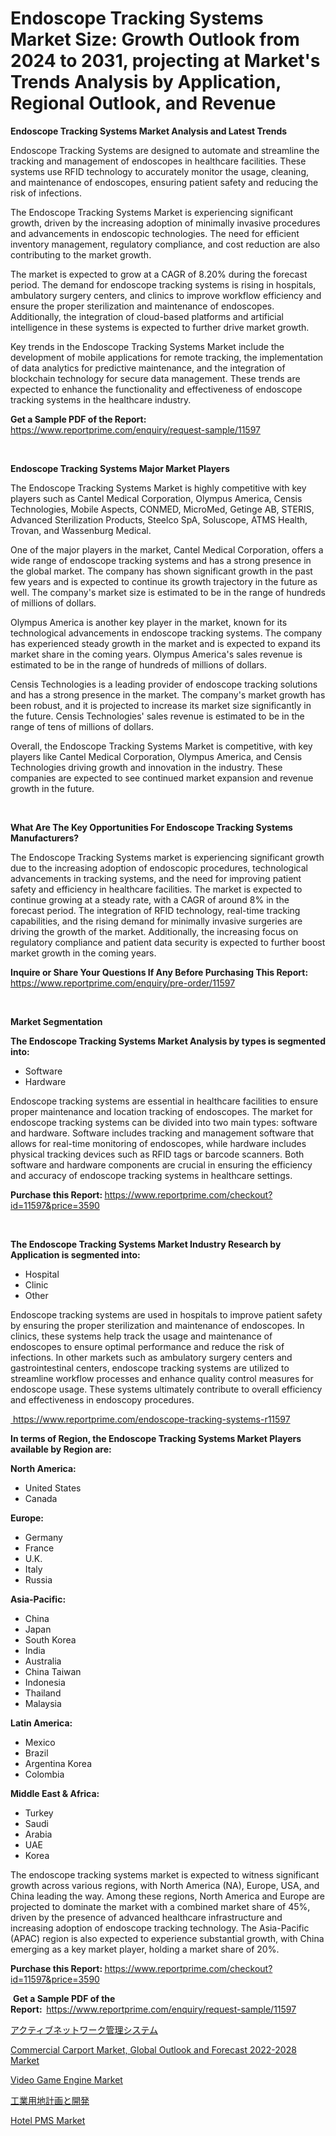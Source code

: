 <p><h1>Endoscope Tracking Systems Market Size: Growth Outlook from 2024 to 2031, projecting at Market's Trends Analysis by Application, Regional Outlook, and Revenue</h1></p><p><strong>Endoscope Tracking Systems Market Analysis and Latest Trends</strong></p>
<p><p>Endoscope Tracking Systems are designed to automate and streamline the tracking and management of endoscopes in healthcare facilities. These systems use RFID technology to accurately monitor the usage, cleaning, and maintenance of endoscopes, ensuring patient safety and reducing the risk of infections.</p><p>The Endoscope Tracking Systems Market is experiencing significant growth, driven by the increasing adoption of minimally invasive procedures and advancements in endoscopic technologies. The need for efficient inventory management, regulatory compliance, and cost reduction are also contributing to the market growth.</p><p>The market is expected to grow at a CAGR of 8.20% during the forecast period. The demand for endoscope tracking systems is rising in hospitals, ambulatory surgery centers, and clinics to improve workflow efficiency and ensure the proper sterilization and maintenance of endoscopes. Additionally, the integration of cloud-based platforms and artificial intelligence in these systems is expected to further drive market growth.</p><p>Key trends in the Endoscope Tracking Systems Market include the development of mobile applications for remote tracking, the implementation of data analytics for predictive maintenance, and the integration of blockchain technology for secure data management. These trends are expected to enhance the functionality and effectiveness of endoscope tracking systems in the healthcare industry.</p></p>
<p><strong>Get a Sample PDF of the Report:&nbsp;</strong> <a href="https://www.reportprime.com/enquiry/request-sample/11597">https://www.reportprime.com/enquiry/request-sample/11597</a></p>
<p>&nbsp;</p>
<p><strong>Endoscope Tracking Systems Major Market Players</strong></p>
<p><p>The Endoscope Tracking Systems Market is highly competitive with key players such as Cantel Medical Corporation, Olympus America, Censis Technologies, Mobile Aspects, CONMED, MicroMed, Getinge AB, STERIS, Advanced Sterilization Products, Steelco SpA, Soluscope, ATMS Health, Trovan, and Wassenburg Medical.</p><p>One of the major players in the market, Cantel Medical Corporation, offers a wide range of endoscope tracking systems and has a strong presence in the global market. The company has shown significant growth in the past few years and is expected to continue its growth trajectory in the future as well. The company's market size is estimated to be in the range of hundreds of millions of dollars.</p><p>Olympus America is another key player in the market, known for its technological advancements in endoscope tracking systems. The company has experienced steady growth in the market and is expected to expand its market share in the coming years. Olympus America's sales revenue is estimated to be in the range of hundreds of millions of dollars.</p><p>Censis Technologies is a leading provider of endoscope tracking solutions and has a strong presence in the market. The company's market growth has been robust, and it is projected to increase its market size significantly in the future. Censis Technologies' sales revenue is estimated to be in the range of tens of millions of dollars.</p><p>Overall, the Endoscope Tracking Systems Market is competitive, with key players like Cantel Medical Corporation, Olympus America, and Censis Technologies driving growth and innovation in the industry. These companies are expected to see continued market expansion and revenue growth in the future.</p></p>
<p>&nbsp;</p>
<p><strong>What Are The Key Opportunities For Endoscope Tracking Systems Manufacturers?</strong></p>
<p><p>The Endoscope Tracking Systems market is experiencing significant growth due to the increasing adoption of endoscopic procedures, technological advancements in tracking systems, and the need for improving patient safety and efficiency in healthcare facilities. The market is expected to continue growing at a steady rate, with a CAGR of around 8% in the forecast period. The integration of RFID technology, real-time tracking capabilities, and the rising demand for minimally invasive surgeries are driving the growth of the market. Additionally, the increasing focus on regulatory compliance and patient data security is expected to further boost market growth in the coming years.</p></p>
<p><strong>Inquire or Share Your Questions If Any Before Purchasing This Report:</strong> <a href="https://www.reportprime.com/enquiry/pre-order/11597">https://www.reportprime.com/enquiry/pre-order/11597</a></p>
<p>&nbsp;</p>
<p><strong>Market Segmentation</strong></p>
<p><strong>The Endoscope Tracking Systems Market Analysis by types is segmented into:</strong></p>
<p><ul><li>Software</li><li>Hardware</li></ul></p>
<p><p>Endoscope tracking systems are essential in healthcare facilities to ensure proper maintenance and location tracking of endoscopes. The market for endoscope tracking systems can be divided into two main types: software and hardware. Software includes tracking and management software that allows for real-time monitoring of endoscopes, while hardware includes physical tracking devices such as RFID tags or barcode scanners. Both software and hardware components are crucial in ensuring the efficiency and accuracy of endoscope tracking systems in healthcare settings.</p></p>
<p><strong>Purchase this Report:&nbsp;</strong><a href="https://www.reportprime.com/checkout?id=11597&price=3590">https://www.reportprime.com/checkout?id=11597&price=3590</a></p>
<p>&nbsp;</p>
<p><strong>The Endoscope Tracking Systems Market Industry Research by Application is segmented into:</strong></p>
<p><ul><li>Hospital</li><li>Clinic</li><li>Other</li></ul></p>
<p><p>Endoscope tracking systems are used in hospitals to improve patient safety by ensuring the proper sterilization and maintenance of endoscopes. In clinics, these systems help track the usage and maintenance of endoscopes to ensure optimal performance and reduce the risk of infections. In other markets such as ambulatory surgery centers and gastrointestinal centers, endoscope tracking systems are utilized to streamline workflow processes and enhance quality control measures for endoscope usage. These systems ultimately contribute to overall efficiency and effectiveness in endoscopy procedures.</p></p>
<p><a href="https://www.reportprime.com/endoscope-tracking-systems-r11597">&nbsp;https://www.reportprime.com/endoscope-tracking-systems-r11597</a></p>
<p><strong>In terms of Region, the Endoscope Tracking Systems Market Players available by Region are:</strong></p>
<p>
    <p> <strong> North America: </strong>
        <ul>
            <li>United States</li>
            <li>Canada</li>
        </ul>
        </p> 
    <p> <strong> Europe: </strong>
        <ul>
            <li>Germany</li>
            <li>France</li>
            <li>U.K.</li>
            <li>Italy</li>
            <li>Russia</li>
        </ul>
        </p> 
    <p> <strong> Asia-Pacific: </strong>
        <ul>
            <li>China</li>
            <li>Japan</li>
            <li>South Korea</li>
            <li>India</li>
            <li>Australia</li>
            <li>China Taiwan</li>
            <li>Indonesia</li>
            <li>Thailand</li>
            <li>Malaysia</li>
        </ul>
        </p> 
    <p> <strong> Latin America: </strong>
        <ul>
            <li>Mexico</li>
            <li>Brazil</li>
            <li>Argentina Korea</li>
            <li>Colombia</li>
        </ul>
        </p> 
    <p> <strong> Middle East & Africa: </strong>
        <ul>
            <li>Turkey</li>
            <li>Saudi</li>
            <li>Arabia</li>
            <li>UAE</li>
            <li>Korea</li>
        </ul>
    </p>
    </p>
<p><p>The endoscope tracking systems market is expected to witness significant growth across various regions, with North America (NA), Europe, USA, and China leading the way. Among these regions, North America and Europe are projected to dominate the market with a combined market share of 45%, driven by the presence of advanced healthcare infrastructure and increasing adoption of endoscope tracking technology. The Asia-Pacific (APAC) region is also expected to experience substantial growth, with China emerging as a key market player, holding a market share of 20%.</p></p>
<p><strong>Purchase this Report: </strong><a href="https://www.reportprime.com/checkout?id=11597&price=3590">https://www.reportprime.com/checkout?id=11597&price=3590</a></p>
<p>&nbsp;<strong>Get a Sample PDF of the Report:&nbsp;&nbsp;</strong><a href="https://www.reportprime.com/enquiry/request-sample/11597">https://www.reportprime.com/enquiry/request-sample/11597</a></p>
<p><strong></strong></p>
<p><p><a href="https://medium.com/@shade463/%E3%82%A2%E3%82%AF%E3%83%86%E3%82%A3%E3%83%96%E3%83%8D%E3%83%83%E3%83%88%E3%83%AF%E3%83%BC%E3%82%AF%E7%AE%A1%E7%90%86%E3%82%B7%E3%82%B9%E3%83%86%E3%83%A0%E5%B8%82%E5%A0%B4%E8%A6%8F%E6%A8%A1-%E3%82%B7%E3%82%A7%E3%82%A2-%E3%83%88%E3%83%AC%E3%83%B3%E3%83%89%E5%88%86%E6%9E%90%E3%83%AC%E3%83%9D%E3%83%BC%E3%83%88-%E8%A3%BD%E5%93%81%E5%88%A5-%E3%82%BD%E3%83%95%E3%83%88%E3%82%A6%E3%82%A7%E3%82%A2-%E3%82%B5%E3%83%BC%E3%83%93%E3%82%B9-%E3%81%8A%E3%82%88%E3%81%B3%E3%82%BB%E3%82%B0%E3%83%A1%E3%83%B3%E3%83%88%E4%BA%88%E6%B8%AC-2024%E5%B9%B4-2031%E5%B9%B4-478f1429e338">アクティブネットワーク管理システム</a></p><p><a href="https://issuu.com/reportprime-2/docs/commercial-carport-market-global-ou_6b109d438e2559">Commercial Carport Market, Global Outlook and Forecast 2022-2028 Market</a></p><p><a href="https://github.com/mahnoor2003/Market-Research-Report-List-6/blob/main/video-game-engine-market.md">Video Game Engine Market</a></p><p><a href="https://medium.com/@kathleencrooks2003/2024%E5%B9%B4%E3%81%8B%E3%82%892031%E5%B9%B4%E3%81%BE%E3%81%A7%E3%81%AE%E5%B7%A5%E6%A5%AD%E7%94%A8%E5%9C%B0%E3%81%AE%E8%A8%88%E7%94%BB%E3%81%A8%E9%96%8B%E7%99%BA%E5%B8%82%E5%A0%B4%E3%81%AE%E6%88%90%E9%95%B7%E8%A6%8B%E9%80%9A%E3%81%97%E3%81%AF-%E5%B8%82%E5%A0%B4%E3%81%AE%E3%83%88%E3%83%AC%E3%83%B3%E3%83%89%E5%88%86%E6%9E%90%E3%81%AB%E3%82%88%E3%82%8A-%E3%82%A2%E3%83%97%E3%83%AA%E3%82%B1%E3%83%BC%E3%82%B7%E3%83%A7%E3%83%B3-%E5%9C%B0%E5%9F%9F%E3%81%AE%E8%A6%8B%E9%80%9A%E3%81%97-%E5%8F%8E%E7%9B%8A%E3%81%A712-5-%E3%81%AE%E5%B9%B4%E9%96%93%E6%88%90%E9%95%B7%E7%8E%87%E3%81%A7%E6%8E%A8%E5%AE%9A%E3%81%95%E3%82%8C%E3%81%A6%E3%81%84%E3%81%BE%E3%81%99-1ec7ddab09c8">工業用地計画と開発</a></p><p><a href="https://github.com/BryceTownsendr/Market-Research-Report-List-6/blob/main/hotel-pms-market.md">Hotel PMS Market</a></p></p>